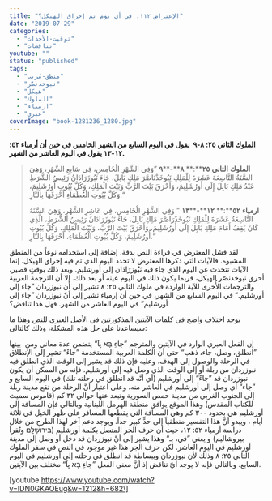 ```yaml
---
title: "الإعتراض ١١٢، في أي يوم تم إحراق الهيكل؟"
date: "2019-07-29"
categories: 
  - "توقيت-الأحداث"
  - "تناقضات"
youtube: ""
status: "published"
tags: 
  - "منطق-مُريب"
  - "نبوخذنصَّر"
  - "هيكل"
  - "الملوك"
  - "ارمياء"
  - "عبري"
coverImage: "book-1281236_1280.jpg"
---
```


**الملوك الثاني ٢٥: ٨\-٩  يقول في اليوم السابع من الشهر الخامس في حين أن أرمياء ٥٢: ١٢\-١٣ يقول في اليوم العاشر من الشهر.**

> **الملوك** **الثاني** **٢٥****:** **٨****\-****٩** ”وَفِي الشَّهْرِ الْخَامِسِ، فِي سَابِعِ الشَّهْرِ، وَهِيَ السَّنَةُ التَّاسِعَةَ عَشَرَةَ لِلْمَلِكِ نَبُوخَذْنَاصَّرَ مَلِكِ بَابِلَ، جَاءَ نَبُوزَرَادَانُ رَئِيسُ الشُّرَطِ عَبْدُ مَلِكِ بَابِلَ إِلَى أُورُشَلِيمَ، وَأَحْرَقَ بَيْتَ الرَّبِّ وَبَيْتَ الْمَلِكِ، وَكُلَّ بُيُوتِ أُورُشَلِيمَ، وَكُلَّ بُيُوتِ الْعُظَمَاءِ أَحْرَقَهَا بِالنَّارِ.“
> 
> **ارمياء** **٥٢****:** **١٢****\-****١٣** ” وَفِي الشَّهْرِ الْخَامِسِ، فِي عَاشِرِ الشَّهْرِ، وَهِيَ السَّنَةُ التَّاسِعَةُ عَشَرَةَ لِلْمَلِكِ نَبُوخَذْرَاصَّرَ مَلِكِ بَابِلَ، جَاءَ نَبُوزَرَادَانُ رَئِيسُ الشُّرَطِ، الَّذِي كَانَ يَقِفُ أَمَامَ مَلِكِ بَابِلَ إِلَى أُورُشَلِيمَ، وَأَحْرَقَ بَيْتَ الرَّبِّ، وَبَيْتَ الْمَلِكِ، وَكُلَّ بُيُوتِ أُورُشَلِيمَ، وَكُلَّ بُيُوتِ الْعُظَمَاءِ، أَحْرَقَهَا بِالنَّارِ.“

لقد فشل المعترض في قراءة النص بدقة، إضافة إلى استخدامه نوعاً من المنطق المشبوه. فالآيات التي ذكرها المعترض لا تحدد اليوم الذي تم فيه إحراق الهيكل. إنما الآيات تتحدث عن اليوم الذي جاء فيه نَبُوزرَادَان إلى أورشليم. وبعد ذلك بوقتٍ قصير، أحرق نبوخذنصّر الهيكل، فربما يكون ذلك في اليوم عينه أو بعد ذلك. إلا أن الترجمة العربية والترجمات الأُخرى للآية الواردة في ملوك الثاني ٢٥: ٨ تشير إلى أن نبوزردان ”جاء إلى أورشليم.“ في اليوم السابع من الشهر، في حين أن إرمياء تشير إلى أنّ نبوزردان ”جاء إلى أورشليم“ في اليوم العاشر من الشهر. فهل هذا تناقض؟

يوجد اختلاف واضح في كلمات الآيتين المذكورتين في الأصل العبري للنص وهذا ما سيساعدنا على حل هذه المشكلة، وذلك كالتالي:

إن الفعل العبري الوارد في الآيتين والمترجم ”جاءِ בָּא پآ“ يتضمن عدة معاني ومن  بينها ”انطلق، وصل، جاء، ذهب“ حتى أن الكلمة العربية المستخدمة ”جاءً“ تشير إلى الإنطلاق في الرحلة والوصول إلى الهدف. وعليه فإن ذلك قد يشير إلى الوقت الذي انطلق فيه نبوزردان من ربلة أو إلى الوقت الذي وصل فيه إلى أورشليم. فإنه من الممكن أن يكون نبوزردان قد ”جاءً“ إلى أورشليم (أي أنَّه قد انطلق في رحلته تلك) في اليوم السابع و ”جاء“ أي وصل إلى أورشليم في العاشر منه. وعلى اعتبار أنَّ الرحلة من تقع مدينة ربلة إلى الجنوب الغربي من مدينة حمص السورية وتبعد عنها حوالي ٣٢ كم (قاموس سميث للكتاب المقدس) وهذا الموقع يوافق منطقة الهرمل اللبنانية وبالتالي فإن المسافة إلى أورشليم هي بحدود ٣٠٠ كم وهي المسافة التي يقطعها المسافر على ظهر الخيل في ثلاثة أيام ، ويبدو أنَّ هذا التفسير منطقياً إلى حدٍّ كبير جداً. ويوجد دعم آخر لهذا الطرح من خلال دراسة أرمياء ٥٢: ١٢، حيث أن حرف الجر المتصل بكلمة أورشليم (בִּירוּשָׁלִָֽם وتُقرأ بيروشاليم) و يعني ”في، بـ“ وهذا يشير إلى أنَّ نبوزردان قد دخل أو وصل إلى مدينة أورشليم في اليوم العاشر. لكن حرف الجر هذا غير موجود في النص في سفر الملوك الثاني ٢٥: ٨ وذلك لأن نبوزردان وببساطة قد انطلق في رحلته إلى أورشليم في اليوم السابع. وبالتالي فإنه لا يوجد أيّ تناقض إذ أنَّ معنى الفعل ”جاءِ בָּא پآ“ مختلف بين الآيتين.

\[youtube https://www.youtube.com/watch?v=IDN0GKAOEug&w=1212&h=682\]
